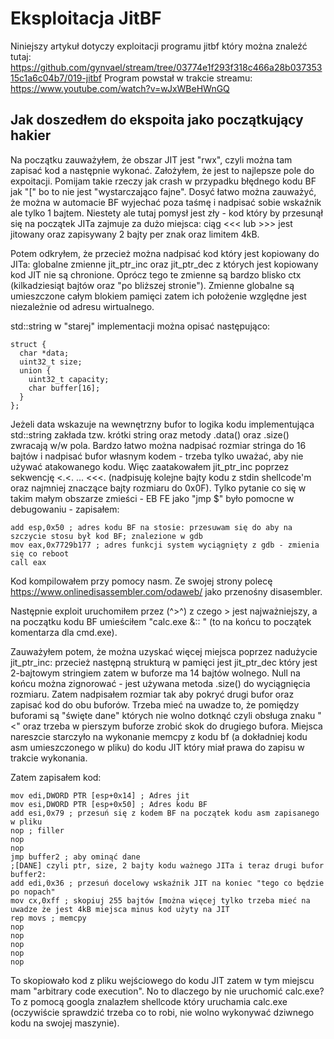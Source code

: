 # Eksploitacja JitBF

Niniejszy artykuł dotyczy exploitacji programu jitbf który można znaleźć tutaj:
https://github.com/gynvael/stream/tree/03774e1f293f318c466a28b03735315c1a6c04b7/019-jitbf
Program powstał w trakcie streamu: https://www.youtube.com/watch?v=wJxWBeHWnGQ

## Jak doszedłem do ekspoita jako początkujący hakier
Na początku zauważyłem, że obszar JIT jest "rwx", czyli można tam zapisać kod a następnie wykonać. Założyłem, że jest to najlepsze pole do expoitacji. Pomijam takie rzeczy jak crash w przypadku błędnego kodu BF jak "[" bo to nie jest "wystarczająco fajne". Dosyć łatwo można zauważyć, że można w automacie BF wyjechać poza taśmę i nadpisać sobie wskaźnik ale tylko 1 bajtem. Niestety ale tutaj pomysł jest zły - kod który by przesunął się na początek JITa zajmuje za dużo miejsca: ciąg <<< lub >>> jest jitowany oraz zapisywany 2 bajty per znak oraz limitem 4kB.

Potem odkryłem, że przecież można nadpisać kod który jest kopiowany do JITa: globalne zmienne jit_ptr_inc oraz jit_ptr_dec z których jest kopiowany kod JIT nie są chronione. Oprócz tego te zmienne są bardzo blisko ctx (kilkadziesiąt bajtów oraz "po bliższej stronie"). Zmienne globalne są umieszczone całym blokiem pamięci zatem ich położenie względne jest niezależnie od adresu wirtualnego.

std::string w "starej" implementacji można opisać następująco:
```
struct {
  char *data;
  uint32_t size;
  union {
    uint32_t capacity;
    char buffer[16];
  }
};
```

Jeżeli data wskazuje na wewnętrzny bufor to logika kodu implementująca std::string zakłada tzw. krótki string oraz metody .data() oraz .size() zwracają w/w pola. Bardzo łatwo można nadpisać rozmiar stringa do 16 bajtów i nadpisać bufor własnym kodem - trzeba tylko uważać, aby nie używać atakowanego kodu. Więc zaatakowałem jit_ptr_inc poprzez sekwencję <.<. ... <<<. (nadpisuję kolejne bajty kodu z stdin shellcode'm oraz najmniej znaczące bajty rozmiaru do 0x0F). Tylko pytanie co się w takim małym obszarze zmieści - EB FE jako "jmp $" było pomocne w debugowaniu - zapisałem:
```
add esp,0x50 ; adres kodu BF na stosie: przesuwam się do aby na szczycie stosu był kod BF; znalezione w gdb
mov eax,0x7729b177 ; adres funkcji system wyciągnięty z gdb - zmienia się co reboot
call eax
```

Kod kompilowałem przy pomocy nasm. Ze swojej strony polecę https://www.onlinedisassembler.com/odaweb/ jako przenośny disasembler.

Następnie exploit uruchomiłem przez (^>^) z czego > jest najważniejszy, a na początku kodu BF umieściłem "calc.exe &:: " (to na końcu to początek komentarza dla cmd.exe).

Zauważyłem potem, że można uzyskać więcej miejsca poprzez nadużycie jit_ptr_inc: przecież następną strukturą w pamięci jest jit_ptr_dec który jest 2-bajtowym stringiem zatem w buforze ma 14 bajtów wolnego. Null na końcu można zignorować - jest używana metoda .size() do wyciągnięcia rozmiaru. Zatem nadpisałem rozmiar tak aby pokryć drugi bufor oraz zapisać kod do obu buforów. Trzeba mieć na uwadze to, że pomiędzy buforami są "święte dane" których nie wolno dotknąć czyli obsługa znaku "<" oraz trzeba w pierszym buforze zrobić skok do drugiego bufora. Miejsca nareszcie starczyło na wykonanie memcpy z kodu bf (a dokładniej kodu asm umieszczonego w pliku) do kodu JIT który miał prawa do zapisu w trakcie wykonania.

Zatem zapisałem kod:
```
mov edi,DWORD PTR [esp+0x14] ; Adres jit
mov esi,DWORD PTR [esp+0x50] ; Adres kodu BF
add esi,0x79 ; przesuń się z kodem BF na początek kodu asm zapisanego w pliku
nop ; filler
nop
nop
jmp buffer2 ; aby ominąć dane
;[DANE] czyli ptr, size, 2 bajty kodu ważnego JITa i teraz drugi bufor
buffer2:
add edi,0x36 ; przesuń docelowy wskaźnik JIT na koniec "tego co będzie po nopach"
mov cx,0xff ; skopiuj 255 bajtów [można więcej tylko trzeba mieć na uwadze że jest 4kB miejsca minus kod użyty na JIT
rep movs ; memcpy
nop
nop
nop
nop
nop
```

To skopiowało kod z pliku wejściowego do kodu JIT zatem w tym miejscu mam "arbitrary code execution". No to dlaczego by nie uruchomić calc.exe? To z pomocą googla znalazłem shellcode który uruchamia calc.exe (oczywiście sprawdzić trzeba co to robi, nie wolno wykonywać dziwnego kodu na swojej maszynie).
